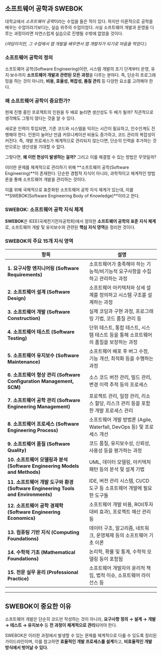 ## 소프트웨어 공학과 SWEBOK

대학교에서 *소프트웨어 공학*이라는 수업을 들은 적이 있다. 하지만 이론적으로 공학을 배우는 수업이라기보다는, 실습 위주의 수업이었다. 사실 소프트웨어 개발과 운영을 다루는 과정이라면 자연스럽게 실습으로 진행될 수밖에 없었을 것이다.

(*여담이지만, 그 수업에서 앱 개발을 배우면서 앱 개발자가 되기로 마음을 먹었다.*)

### 소프트웨어 공학의 정의

소프트웨어 공학(Software Engineering)이란, 시스템 개발의 초기 단계부터 운영, 유지·보수까지 **소프트웨어 개발과 관련된 모든 과정**을 다루는 분야다. 즉, 단순히 프로그래밍을 하는 것이 아니라, **비용, 효율성, 복잡성, 품질 관리** 등 다양한 요소를 고려해야 한다.

### 왜 소프트웨어 공학이 중요한가?

현재 진행 중인 프로젝트의 인원을 두 배로 늘리면 생산성도 두 배가 될까? 직관적으로 생각해도 그렇지 않다는 것을 알 수 있다.

새로운 인력이 투입되면, 기존 코드와 시스템을 익히는 시간이 필요하고, 인수인계도 진행해야 한다. 인원이 늘어난 만큼 커뮤니케이션 비용도 증가하고, 코드 관리의 복잡성이 커진다. 즉, 개발 프로세스가 체계적으로 관리되지 않는다면, 단순히 인력을 추가하는 것만으로는 생산성을 기대할 수 없다.

그렇다면, **왜 이런 현상이 발생하는 걸까?** 그리고 이를 해결할 수 있는 방법은 무엇일까?

이러한 문제를 체계적으로 관리하기 위해 **소프트웨어 공학(Software Engineering)**이 존재한다. 단순한 경험적 지식이 아니라, 과학적이고 체계적인 방법론을 통해 소프트웨어 개발을 관리하는 것이다.

이를 위해 국제적으로 표준화된 소프트웨어 공학 지식 체계가 있는데, 이를 **SWEBOK(Software Engineering Body of Knowledge)**이라고 한다.

### SWEBOK: 소프트웨어 공학 지식 체계

**SWEBOK**은 IEEE(국제전기전자공학회)에서 정의한 **소프트웨어 공학의 표준 지식 체계**로, 소프트웨어 개발 및 유지보수와 관련된 **핵심 지식 영역**을 정리한 것이다.

### SWEBOK의 주요 15개 지식 영역

| **항목** | **설명** |
| --- | --- |
| **1. 요구사항 엔지니어링 (Software Requirements)** | 소프트웨어가 충족해야 하는 기능적/비기능적 요구사항을 수집하고 관리하는 과정 |
| **2. 소프트웨어 설계 (Software Design)** | 소프트웨어 아키텍처와 상세 설계를 정의하고 시스템 구조를 설계하는 과정 |
| **3. 소프트웨어 개발 (Software Construction)** | 실제 코딩과 구현 과정, 프로그래밍 기법, 코드 품질 관리 등 |
| **4. 소프트웨어 테스트 (Software Testing)** | 단위 테스트, 통합 테스트, 시스템 테스트 등을 통해 소프트웨어의 품질을 보장하는 과정 |
| **5. 소프트웨어 유지보수 (Software Maintenance)** | 소프트웨어 배포 후 버그 수정, 기능 개선, 최적화 등을 수행하는 과정 |
| **6. 소프트웨어 형상 관리 (Software Configuration Management, SCM)** | 소스 코드 버전 관리, 빌드 관리, 변경 이력 추적 등의 프로세스 |
| **7. 소프트웨어 공학 관리 (Software Engineering Management)** | 프로젝트 관리, 일정 관리, 리소스 할당, 리스크 관리 등을 포함한 개발 프로세스 관리 |
| **8. 소프트웨어 프로세스 (Software Engineering Process)** | 소프트웨어 개발 방법론 (Agile, Waterfall, DevOps 등) 및 프로세스 개선 |
| **9. 소프트웨어 품질 (Software Quality)** | 코드 품질, 유지보수성, 신뢰성, 사용성 등을 평가하는 과정 |
| **10. 소프트웨어 모델링과 분석 (Software Engineering Models and Methods)** | UML, 데이터 모델링, 아키텍처 패턴 등의 분석 및 설계 기법 |
| **11. 소프트웨어 개발 도구와 환경 (Software Engineering Tools and Environments)** | IDE, 버전 관리 시스템, CI/CD 도구 등 소프트웨어 개발에 필요한 도구들 |
| **12. 소프트웨어 공학 경제학 (Software Engineering Economics)** | 소프트웨어 개발 비용, ROI(투자 대비 효과), 프로젝트 예산 관리 등 |
| **13. 컴퓨팅 기반 지식 (Computing Foundations)** | 데이터 구조, 알고리즘, 네트워크, 운영체제 등의 소프트웨어 기초 이론 |
| **14. 수학적 기초 (Mathematical Foundations)** | 논리학, 확률 및 통계, 수학적 모델링 등이 포함됨 |
| **15. 전문 실무 윤리 (Professional Practice)** | 소프트웨어 개발자의 윤리적 책임, 법적 이슈, 소프트웨어 라이선스 등 |

---

## SWEBOK이 중요한 이유

소프트웨어 개발은 단순히 코드만 작성하는 것이 아니라, **요구사항 정의 → 설계 → 개발 → 테스트 → 유지보수** 등 **전 과정이 체계적으로 관리**되어야 한다.

SWEBOK은 이러한 과정에서 발생할 수 있는 문제를 체계적으로 다룰 수 있도록 정리된 가이드라인이며, 이를 참고하면 **효율적인 개발 프로세스를 설계**하고, **비효율적인 개발 방식에서 벗어날 수 있다.**